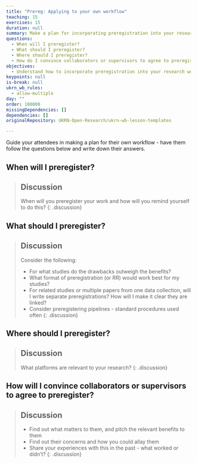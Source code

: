 ```yaml
---
title: "Prereg: Applying to your own workflow"
teaching: 15
exercises: 15
duration: null
summary: Make a plan for incorporating preregistration into your research workflow
questions:
  - When will I preregister?
  - What should I preregister?
  - Where should I preregister?
  - How do I convince collaborators or supervisors to agree to preregister?
objectives:
  - Understand how to incorporate preregistration into your research workflow.
keypoints: null
is-break: null
ukrn_wb_rules:
  - allow-multiple
day: ""
order: 100000
missingDependencies: []
dependencies: []
originalRepository: UKRN-Open-Research/ukrn-wb-lesson-templates

---
```

Guide your attendees in making a plan for their own workflow - have them follow the questions below and write down their answers.

## When will I preregister?

> ## Discussion
> When will you preregister your work and how will you remind yourself to do this?
{: .discussion}

## What should I preregister?

> ## Discussion
> Consider the following:
> - For what studies do the drawbacks outweigh the benefits?
> - What format of preregistration (or RR) would work best for my studies?
> - For related studies or multiple papers from one data collection, will I write separate preregistrations? How will I make it clear they are linked?
> - Consider preregistering pipelines - standard procedures used often
{: .discussion}

## Where should I preregister?

> ## Discussion
> What platforms are relevant to your research?
{: .discussion}

## How will I convince collaborators or supervisors to agree to preregister?

> ## Discussion
> - Find out what matters to them, and pitch the relevant benefits to them
> - Find out their concerns and how you could allay them
> - Share your experiences with this in the past - what worked or didn’t?
{: .discussion}
